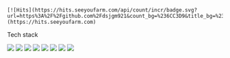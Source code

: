 ###

<!--
**dsjgm921/dsjgm921** is a ✨ _special_ ✨ repository because its `README.md` (this file) appears on your GitHub profile.

Here are some ideas to get you started:

- 🔭 I’m currently working on ...
- 🌱 I’m currently learning ...
- 👯 I’m looking to collaborate on ...
- 🤔 I’m looking for help with ...
- 💬 Ask me about ...
- 📫 How to reach me: ...
- 😄 Pronouns: ...
- ⚡ Fun fact: ...
-->

                                                                                                                                                        [![Hits](https://hits.seeyoufarm.com/api/count/incr/badge.svg?url=https%3A%2F%2Fgithub.com%2Fdsjgm921&count_bg=%236CC3D9&title_bg=%23178E77&icon=&icon_color=%23E7E7E7&title=hits&edge_flat=false)](https://hits.seeyoufarm.com)

Tech stack 

<img src="https://img.shields.io/badge/R-eeeeee?style=plastic&logo=R&logoColor=blue"/> <img src="https://img.shields.io/badge/Python-f3f6f4?style=plastic&logo=Python&logoColor=blue"/> <img src="https://img.shields.io/badge/Pytorch-eeeeee?style=plastic&logo=Pytorch&logoColor=red"/> <img src="https://img.shields.io/badge/Tensorflow-f3f6f4?style=plastic&logo=Tensorflow&logoColor=orange"/> <img src="https://img.shields.io/badge/SQL-eeeeee?style=plastic&logo=MySQL&logoColor=yellow"/> <img src="https://img.shields.io/badge/RDS-f3f6f4?style=plastic&logo=Amazon RDS&logoColor=blue"/> <img src="https://img.shields.io/badge/SPSS-eeeeee?style=plastic&logo=SPSS&logoColor=red"/> <img src="https://img.shields.io/badge/Tableau-f3f6f4?style=plastic&logo=Tableau&logoColor=green"/>
